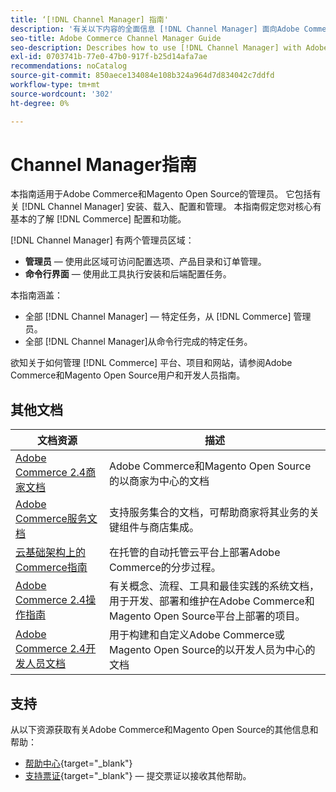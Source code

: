 ```yaml
---
title: ‘[!DNL Channel Manager] 指南'
description: '有关以下内容的全面信息 [!DNL Channel Manager] 面向Adobe Commerce和Magento Open Source管理员，包括安装和载入。'
seo-title: Adobe Commerce Channel Manager Guide
seo-description: Describes how to use [!DNL Channel Manager] with Adobe Commerce or Magento Open Source.
exl-id: 0703741b-77e0-47b0-917f-b25d14afa7ae
recommendations: noCatalog
source-git-commit: 850aece134084e108b324a964d7d834042c7ddfd
workflow-type: tm+mt
source-wordcount: '302'
ht-degree: 0%

---
```



# Channel Manager指南

本指南适用于Adobe Commerce和Magento Open Source的管理员。 它包括有关 [!DNL Channel Manager] 安装、载入、配置和管理。 本指南假定您对核心有基本的了解 [!DNL Commerce] 配置和功能。

[!DNL Channel Manager] 有两个管理员区域：

* **管理员** — 使用此区域可访问配置选项、产品目录和订单管理。
* **命令行界面** — 使用此工具执行安装和后端配置任务。

本指南涵盖：

* 全部 [!DNL Channel Manager] — 特定任务，从 [!DNL Commerce] 管理员。
* 全部 [!DNL Channel Manager]从命令行完成的特定任务。

欲知关于如何管理 [!DNL Commerce] 平台、项目和网站，请参阅Adobe Commerce和Magento Open Source用户和开发人员指南。

## 其他文档


| 文档资源 | 描述 |
|---------------------------------------------------------------------------------------------------------------------------------------|----------------------------------------------------------------------------------------------------------------------------------------------------------------------------------------|
| [Adobe Commerce 2.4商家文档](https://experienceleague.adobe.com/docs/commerce-admin/user-guides/home.html) | Adobe Commerce和Magento Open Source的以商家为中心的文档 |
| [Adobe Commerce服务文档](https://experienceleague.adobe.com/docs/commerce-merchant-services/user-guides/home.html) | 支持服务集合的文档，可帮助商家将其业务的关键组件与商店集成。 |
| [云基础架构上的Commerce指南](https://experienceleague.adobe.com/docs/commerce-cloud-service/user-guide/overview.html) | 在托管的自动托管云平台上部署Adobe Commerce的分步过程。 |
| [Adobe Commerce 2.4操作指南](https://experienceleague.adobe.com/docs/commerce-operations/operational-guides/home.html) | 有关概念、流程、工具和最佳实践的系统文档，用于开发、部署和维护在Adobe Commerce和Magento Open Source平台上部署的项目。 |
| [Adobe Commerce 2.4开发人员文档](https://developer.adobe.com/commerce/docs) | 用于构建和自定义Adobe Commerce或Magento Open Source的以开发人员为中心的文档 |

## 支持

从以下资源获取有关Adobe Commerce和Magento Open Source的其他信息和帮助：

* [帮助中心](https://support.magento.com/hc/en-us){target="_blank"}
* [支持票证](https://support.magento.com/hc/en-us/articles/360000913794#submit-ticket){target="_blank"} — 提交票证以接收其他帮助。
